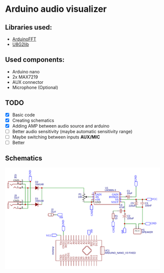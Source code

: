 
# Arduino audio visualizer

  ## Libraries used:
 - [ArduinoFFT](https://github.com/kosme/arduinoFFT)
 - [U8G2lib](https://github.com/olikraus/u8g2)
 
  ## Used components:
  - Arduino nano
  - 2x MAX7219
  - AUX connector
  - Microphone (Optional)

## TODO
- [x] Basic code
 - [x] Creating schematics
 - [x] Adding AMP between audio source and arduino
 - [ ] Better audio sensitivity (maybe automatic sensitivity range)
 - [ ] Maybe switching between inputs **AUX/MIC**
 - [ ] Better 
 
## Schematics
![Alt text](pics/schem.png "Schematics")
